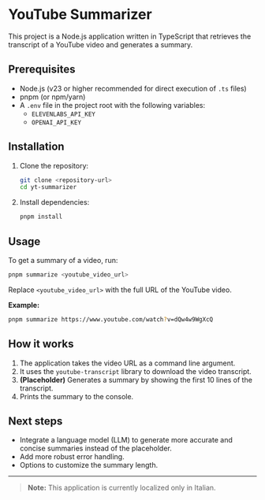 # YouTube Summarizer

This project is a Node.js application written in TypeScript that retrieves the transcript of a YouTube video and generates a summary.

## Prerequisites

- Node.js (v23 or higher recommended for direct execution of `.ts` files)
- pnpm (or npm/yarn)
- A `.env` file in the project root with the following variables:
  - `ELEVENLABS_API_KEY`
  - `OPENAI_API_KEY`

## Installation

1. Clone the repository:
   ```bash
   git clone <repository-url>
   cd yt-summarizer
   ```
2. Install dependencies:
   ```bash
   pnpm install
   ```

## Usage

To get a summary of a video, run:

```bash
pnpm summarize <youtube_video_url>
```

Replace `<youtube_video_url>` with the full URL of the YouTube video.

**Example:**

```bash
pnpm summarize https://www.youtube.com/watch?v=dQw4w9WgXcQ
```

## How it works

1. The application takes the video URL as a command line argument.
2. It uses the `youtube-transcript` library to download the video transcript.
3. **(Placeholder)** Generates a summary by showing the first 10 lines of the transcript.
4. Prints the summary to the console.

## Next steps

- Integrate a language model (LLM) to generate more accurate and concise summaries instead of the placeholder.
- Add more robust error handling.
- Options to customize the summary length.

---

> **Note:** This application is currently localized only in Italian.
